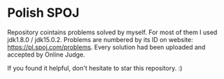 # Polish SPOJ 
Repository cointains problems solved by myself. For most of them I used jdk1.8.0 / jdk15.0.2.
Problems are numbered by its ID on website: https://pl.spoj.com/problems.
Every solution had been uploaded and accepted by Online Judge.

If you found it helpful, don't hesitate to star this repository. :)
